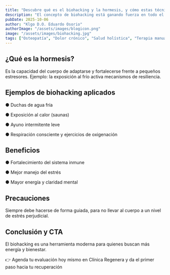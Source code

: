 ```yaml
---
title: "Descubre qué es el biohacking y la hormesis, y cómo estas técnicas pueden ayudarte a optimizar tu salud de forma segura."
description: "El concepto de biohacking está ganando fuerza en todo el mundo. A través de la hormesis —pequeñas dosis de estrés positivo— es posible mejorar el rendimiento y la salud general."
pubDate: 2025-10-06
author: "Klgo D.O. Eduardo Osorio"
authorImage: "/assets/images/blogicon.png"
image: "/assets/images/biohacking.jpg"
tags: ["Osteopatía", "Dolor crónico", "Salud holística", "Terapia manual"]
---
```


## ¿Qué es la hormesis?

Es la capacidad del cuerpo de adaptarse y fortalecerse frente a pequeños estresores. Ejemplo: la exposición al frío activa mecanismos de resiliencia.

## Ejemplos de biohacking aplicados

●	Duchas de agua fría

●	Exposición al calor (saunas)

●	Ayuno intermitente leve

●	Respiración consciente y ejercicios de oxigenación


## Beneficios

●	Fortalecimiento del sistema inmune

●	Mejor manejo del estrés

●	Mayor energía y claridad mental


## Precauciones

Siempre debe hacerse de forma guiada, para no llevar al cuerpo a un nivel de estrés perjudicial.

## Conclusión y CTA

El biohacking es una herramienta moderna para quienes buscan más energía y bienestar.

👉 Agenda tu evaluación hoy mismo en Clínica Regenera y da el primer paso hacia tu recuperación
